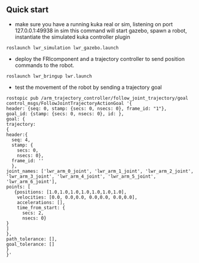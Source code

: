 Quick start
-----------

* make sure you have a running kuka real or sim, listening on port 127.0.0.1:49938 
   in sim this command will start gazebo, spawn a robot, instantiate the simulated kuka controller plugin
   
```roslaunch lwr_simulation lwr_gazebo.launch```

* deploy the FRIcomponent and a trajectory controller to send position commands to the robot.

```roslaunch lwr_bringup lwr.launch```

* test the movement of the robot by sending a trajectory goal

```
rostopic pub /arm_trajectory_controller/follow_joint_trajectory/goal control_msgs/FollowJointTrajectoryActionGoal '{
header: {seq: 0, stamp: {secs: 0, nsecs: 0}, frame_id: "1"}, 
goal_id: {stamp: {secs: 0, nsecs: 0}, id: }, 
goal: {
trajectory:
{
header:{ 
  seq: 4,
  stamp: {
    secs: 0,
    nsecs: 0},
  frame_id: ''
  },
joint_names: ['lwr_arm_0_joint', 'lwr_arm_1_joint', 'lwr_arm_2_joint', 'lwr_arm_3_joint', 'lwr_arm_4_joint', 'lwr_arm_5_joint', 'lwr_arm_6_joint'],
points: [ 
   {positions: [1.0,1.0,1.0,1.0,1.0,1.0,1.0],
    velocities: [0.0, 0.0,0.0, 0.0,0.0, 0.0,0.0],
    accelerations: [],
    time_from_start: {
      secs: 2,
      nsecs: 0}
}
]
},
path_tolerance: [],
goal_tolerance: []
}
}'
```
